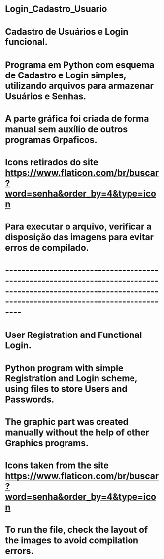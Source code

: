 # Login_Cadastro_Usuario
# Cadastro de Usuários e Login funcional.

# Programa em Python com esquema de Cadastro e Login simples, utilizando arquivos para armazenar Usuários e Senhas.
# A parte gráfica foi criada de forma manual sem auxílio de outros programas Grpaficos.
# Icons retirados do site https://www.flaticon.com/br/buscar?word=senha&order_by=4&type=icon

# Para executar o arquivo, verificar a disposição das imagens para evitar erros de compilado.


# ------------------------------------------------------------------------------------------------------------------------------------------------------------ #

# User Registration and Functional Login.

# Python program with simple Registration and Login scheme, using files to store Users and Passwords.
# The graphic part was created manually without the help of other Graphics programs.
# Icons taken from the site https://www.flaticon.com/br/buscar?word=senha&order_by=4&type=icon

# To run the file, check the layout of the images to avoid compilation errors.
